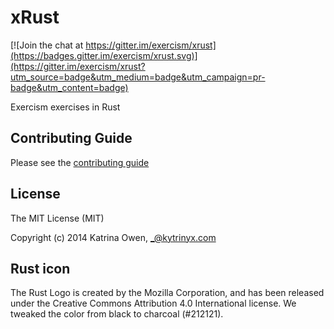 # xRust

[![Join the chat at https://gitter.im/exercism/xrust](https://badges.gitter.im/exercism/xrust.svg)](https://gitter.im/exercism/xrust?utm_source=badge&utm_medium=badge&utm_campaign=pr-badge&utm_content=badge)

Exercism exercises in Rust

## Contributing Guide

Please see the [contributing guide](https://github.com/exercism/x-api/blob/master/CONTRIBUTING.md#the-exercise-data)

## License

The MIT License (MIT)

Copyright (c) 2014 Katrina Owen, _@kytrinyx.com

## Rust icon
The Rust Logo is created by the Mozilla Corporation, and has been released under the Creative Commons Attribution 4.0 International license.
We tweaked the color from black to charcoal (#212121).
